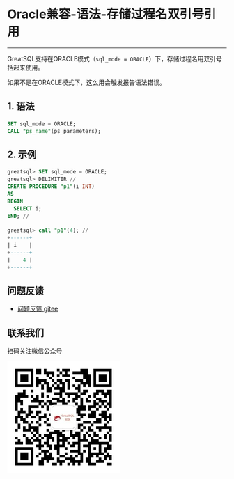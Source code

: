 # Oracle兼容-语法-存储过程名双引号引用
---


GreatSQL支持在ORACLE模式（`sql_mode = ORACLE`）下，存储过程名用双引号括起来使用。

如果不是在ORACLE模式下，这么用会触发报告语法错误。

## 1. 语法

```sql
SET sql_mode = ORACLE;
CALL "ps_name"(ps_parameters);
```

## 2. 示例

```sql
greatsql> SET sql_mode = ORACLE;
greatsql> DELIMITER //
CREATE PROCEDURE "p1"(i INT)
AS
BEGIN
  SELECT i;
END; //

greatsql> call "p1"(4); //
+------+
| i    |
+------+
|    4 |
+------+
```



**问题反馈**
---
- [问题反馈 gitee](https://gitee.com/GreatSQL/GreatSQL-Manual/issues)


**联系我们**
---

扫码关注微信公众号

![greatsql-wx](/greatsql-wx.jpg)
